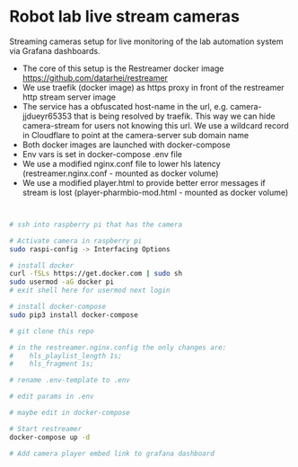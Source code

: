 # Robot lab live stream cameras
Streaming cameras setup for live monitoring of the lab automation system via Grafana dashboards.

- The core of this setup is the Restreamer docker image https://github.com/datarhei/restreamer
- We use traefik (docker image) as https proxy in front of the restreamer http stream server image
- The service has a obfuscated host-name in the url, e.g. camera-jjdueyr65353 that is being resolved by traefik. This way we can hide camera-stream for users not knowing this url. We use a wildcard record in Cloudflare to point at the camera-server sub domain name
- Both docker images are launched with docker-compose
- Env vars is set in docker-compose .env file
- We use a modified nginx.conf file to lower hls latency (restreamer.nginx.conf - mounted as docker volume)
- We use a modified player.html to provide better error messages if stream is lost (player-pharmbio-mod.html - mounted as docker volume)


```bash


# ssh into raspberry pi that has the camera

# Activate camera in raspberry pi
sudo raspi-config -> Interfacing Options

# install docker
curl -fSLs https://get.docker.com | sudo sh
sudo usermod -aG docker pi
# exit shell here for usermod next login

# install docker-compose
sudo pip3 install docker-compose

# git clone this repo

# in the restreamer.nginx.config the only changes are:
#    hls_playlist_length 1s;
#    hls_fragment 1s;

# rename .env-template to .env

# edit params in .env

# maybe edit in docker-compose

# Start restreamer
docker-compose up -d

# Add camera player embed link to grafana dashboard
```
